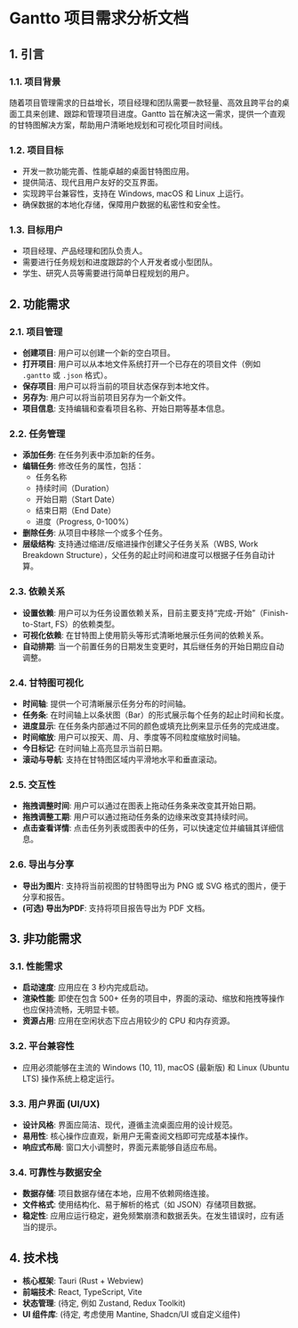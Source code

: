 # Gantto 项目需求分析文档

## 1. 引言

### 1.1. 项目背景
随着项目管理需求的日益增长，项目经理和团队需要一款轻量、高效且跨平台的桌面工具来创建、跟踪和管理项目进度。Gantto 旨在解决这一需求，提供一个直观的甘特图解决方案，帮助用户清晰地规划和可视化项目时间线。

### 1.2. 项目目标
- 开发一款功能完善、性能卓越的桌面甘特图应用。
- 提供简洁、现代且用户友好的交互界面。
- 实现跨平台兼容性，支持在 Windows, macOS 和 Linux 上运行。
- 确保数据的本地化存储，保障用户数据的私密性和安全性。

### 1.3. 目标用户
- 项目经理、产品经理和团队负责人。
- 需要进行任务规划和进度跟踪的个人开发者或小型团队。
- 学生、研究人员等需要进行简单日程规划的用户。

## 2. 功能需求

### 2.1. 项目管理
- **创建项目**: 用户可以创建一个新的空白项目。
- **打开项目**: 用户可以从本地文件系统打开一个已存在的项目文件（例如 `.gantto` 或 `.json` 格式）。
- **保存项目**: 用户可以将当前的项目状态保存到本地文件。
- **另存为**: 用户可以将当前项目另存为一个新文件。
- **项目信息**: 支持编辑和查看项目名称、开始日期等基本信息。

### 2.2. 任务管理
- **添加任务**: 在任务列表中添加新的任务。
- **编辑任务**: 修改任务的属性，包括：
    - 任务名称
    - 持续时间（Duration）
    - 开始日期（Start Date）
    - 结束日期（End Date）
    - 进度（Progress, 0-100%）
- **删除任务**: 从项目中移除一个或多个任务。
- **层级结构**: 支持通过缩进/反缩进操作创建父子任务关系（WBS, Work Breakdown Structure），父任务的起止时间和进度可以根据子任务自动计算。

### 2.3. 依赖关系
- **设置依赖**: 用户可以为任务设置依赖关系，目前主要支持“完成-开始”（Finish-to-Start, FS）的依赖类型。
- **可视化依赖**: 在甘特图上使用箭头等形式清晰地展示任务间的依赖关系。
- **自动排期**: 当一个前置任务的日期发生变更时，其后继任务的开始日期应自动调整。

### 2.4. 甘特图可视化
- **时间轴**: 提供一个可清晰展示任务分布的时间轴。
- **任务条**: 在时间轴上以条状图（Bar）的形式展示每个任务的起止时间和长度。
- **进度显示**: 在任务条内部通过不同的颜色或填充比例来显示任务的完成进度。
- **时间缩放**: 用户可以按天、周、月、季度等不同粒度缩放时间轴。
- **今日标记**: 在时间轴上高亮显示当前日期。
- **滚动与导航**: 支持在甘特图区域内平滑地水平和垂直滚动。

### 2.5. 交互性
- **拖拽调整时间**: 用户可以通过在图表上拖动任务条来改变其开始日期。
- **拖拽调整工期**: 用户可以通过拖动任务条的边缘来改变其持续时间。
- **点击查看详情**: 点击任务列表或图表中的任务，可以快速定位并编辑其详细信息。

### 2.6. 导出与分享
- **导出为图片**: 支持将当前视图的甘特图导出为 PNG 或 SVG 格式的图片，便于分享和报告。
- **(可选) 导出为PDF**: 支持将项目报告导出为 PDF 文档。

## 3. 非功能需求

### 3.1. 性能需求
- **启动速度**: 应用应在 3 秒内完成启动。
- **渲染性能**: 即使在包含 500+ 任务的项目中，界面的滚动、缩放和拖拽等操作也应保持流畅，无明显卡顿。
- **资源占用**: 应用在空闲状态下应占用较少的 CPU 和内存资源。

### 3.2. 平台兼容性
- 应用必须能够在主流的 Windows (10, 11), macOS (最新版) 和 Linux (Ubuntu LTS) 操作系统上稳定运行。

### 3.3. 用户界面 (UI/UX)
- **设计风格**: 界面应简洁、现代，遵循主流桌面应用的设计规范。
- **易用性**: 核心操作应直观，新用户无需查阅文档即可完成基本操作。
- **响应式布局**: 窗口大小调整时，界面元素能够自适应布局。

### 3.4. 可靠性与数据安全
- **数据存储**: 项目数据存储在本地，应用不依赖网络连接。
- **文件格式**: 使用结构化、易于解析的格式（如 JSON）存储项目数据。
- **稳定性**: 应用应运行稳定，避免频繁崩溃和数据丢失。在发生错误时，应有适当的提示。

## 4. 技术栈

- **核心框架**: Tauri (Rust + Webview)
- **前端技术**: React, TypeScript, Vite
- **状态管理**: (待定, 例如 Zustand, Redux Toolkit)
- **UI 组件库**: (待定, 考虑使用 Mantine, Shadcn/UI 或自定义组件)
